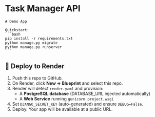 # Task Manager API

    # Demo App

    Quickstart:
    ```bash
    pip install -r requirements.txt
    python manage.py migrate
    python manage.py runserver
    ```


## 🚀 Deploy to Render
1. Push this repo to GitHub.
2. On Render, click **New → Blueprint** and select this repo.
3. Render will detect `render.yaml` and provision:
   - A **PostgreSQL database** (DATABASE_URL injected automatically)
   - A **Web Service** running `gunicorn project.wsgi`
4. Set `DJANGO_SECRET_KEY` (auto-generated) and ensure `DEBUG=False`.
5. Deploy. Your app will be available at a public URL.

